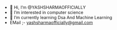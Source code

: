 - 👋 Hi, I’m @YASHSHARMAOFFICIALLY
- 👀 I’m interested in computer science 
- 🌱 I’m currently learning Dsa And Machine Learning
- EMail ;- yashsharmaofficially@gmail.com

<!---
YASHSHARMAOFFICIALLY/YASHSHARMAOFFICIALLY is a ✨ special ✨ repository because its `README.md` (this file) appears on your GitHub profile.
You can click the Preview link to take a look at your changes.
--->

